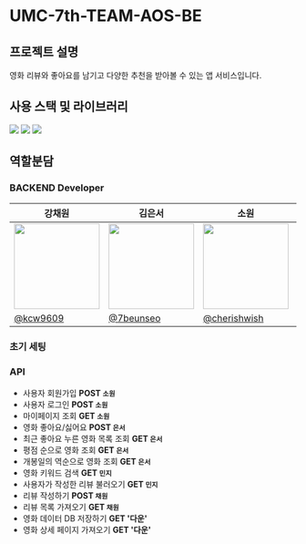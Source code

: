 # UMC-7th-TEAM-AOS-BE

## 프로젝트 설명
영화 리뷰와 좋아요를 남기고 다양한 추천을 받아볼 수 있는 앱 서비스입니다.

## 사용 스택 및 라이브러리
  <img src="https://img.shields.io/badge/java-007396?style=for-the-badge&logo=java&logoColor=white"> <img src="https://img.shields.io/badge/MySQL-4479A1?style=for-the-badge&logo=mysql&logoColor=white"> <img src="https://img.shields.io/badge/spring Boot-6DB33F?style=for-the-badge&logo=springboot&logoColor=white">


## 역할분담
### BACKEND Developer
| <center>강채원</center>| <center>김은서</center>| <center>소원</center>| <center>인다운</center>| <center>황민지</center>| 
| -------------------------------------------------------------------------------------------------- | ------------------------------------------------------------------------------------------------------- | ------------------------------------------------------------------------------------------------- | ------------------------------------------------------------------------------------------------- | -------------------------------------------------------------------------------------------------- |
| <center> <img src="https://github.com/user-attachments/assets/d9a90c28-7827-4bfe-a266-311e6d874086" width="150px" /></center> | <center><img src="https://avatars.githubusercontent.com/u/128278212?v=4" width="150px"/></center> | <center><img src="https://avatars.githubusercontent.com/cherishwish" width="150px"/></center> | <center><img src="https://avatars.githubusercontent.com/u/114045826?v=4" width="150px"/></center> | <center><img width="150px" src="https://avatars.githubusercontent.com/u/139426988?v=4"/></center> |
| [@kcw9609](https://github.com/kcw9609) |[@7beunseo](https://github.com/7beunseo) |[@cherishwish](https://github.com/cherishwish)| [@incrying](https://github.com/incrying) | [@hmj6589](https://github.com/hmj6589)|


### 초기 세팅


### API
- 사용자 회원가입 **POST `소원`**
- 사용자 로그인 **POST `소원`**
- 마이페이지 조회 **GET `소원`**
- 영화 좋아요/싫어요 **POST `은서`**
- 최근 좋아요 누른 영화 목록 조회 **GET `은서`**
- 평점 순으로 영화 조회 **GET `은서`**
- 개봉일의 역순으로 영화 조회 **GET `은서`**
- 영화 키워드 검색 **GET `민지`**
- 사용자가 작성한 리뷰 불러오기 **GET `민지`**
- 리뷰 작성하기 **POST `채원`**
- 리뷰 목록 가져오기 **GET `채원`**
- 영화 데이터 DB 저장하기 **GET '다운'**
- 영화 상세 페이지 가져오기 **GET '다운'**
